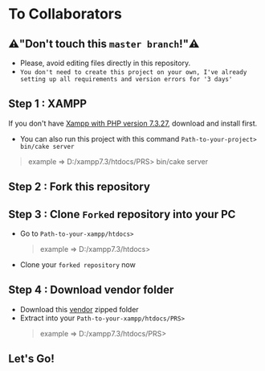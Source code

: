 # To Collaborators

## :warning:"Don't touch this `master branch`!":warning:
* Please, avoid editing files directly in this repository.
* `You don't need to create this project on your own, I've already setting up all requirements and version errors for '3 days'`

## Step 1 : XAMPP
If you don't have [Xampp with PHP version 7.3.27](https://www.apachefriends.org/download.php?xampp-win32-1.7.3.exe%C2%A0), download and install first.

* You can also run this project with this command `Path-to-your-project> bin/cake server`
> example ⇒ D:/xampp7.3/htdocs/PRS> bin/cake server

## Step 2 : Fork this repository

## Step 3 : Clone `Forked` repository into your PC
* Go to `Path-to-your-xampp/htdocs>`
    > example ⇒ D:/xampp7.3/htdocs>
* Clone your `forked repository` now
    
## Step 4 : Download vendor folder
* Download this [vendor](https://1drv.ms/u/s!AuA8irZ7iz1cg0e7JgHmwXfY37RZ?e=6fpjQm) zipped folder 
* Extract into your `Path-to-your-xampp/htdocs/PRS>`
    > example ⇒ D:/xampp7.3/htdocs/PRS>
    
## Let's Go!
